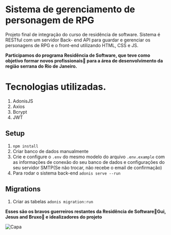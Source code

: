 # Sistema de gerenciamento de personagem de RPG

Projeto final de integração do curso de residência de software.
Sistema é RESTful com um servidor Back- end API para guardar e gerenciar os personagens de RPG e o front-end utilizando HTML, CSS e JS.

**Participamos do programa Residência de Software, que teve como objetivo formar novos profissionais🧠 para a área de desenvolvimento da região serrana do Rio de Janeiro.**

# Tecnologias utilizadas.
1. AdonisJS
2. Axios
3. Bcrypt
4. JWT
## Setup
1. `npm install`
2. Criar banco de dados manualmente
3. Crie e configure o `.env`  do mesmo modelo do arquivo `.env.example` com as informações de conexão do seu banco de dados e configurações do seu servidor SMTP(Se não trocar, não recebe o email de confirmação)
4. Para rodar o sistema back-end `adonis serve --run`

## Migrations
1. Criar as tabelas `adonis migration:run`

**Esses são os bravos guerreiros restantes da Residência de Software💚Gui, Jesus and Bruxo💜 e idealizadores do projeto**

![Capa](https://user-images.githubusercontent.com/55250762/84310063-6be5e180-ab37-11ea-8946-c79bc408e0fd.png)
